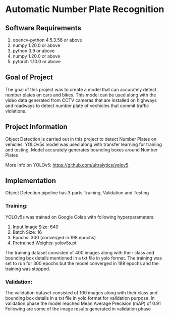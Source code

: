 # Automatic Number Plate Recognition

## Software Requirements
1) opencv-python 4.5.3.56 or above
2) numpy 1.20.0 or above
3) python 3.9 or above
4) numpy 1.20.0 or above
5) pytorch 1.10.0 or above

## **Goal of Project**
The goal of this project was to create a model that can accurately detect number plates on cars and bikes. This model can be used along with the video data generated from CCTV cameras that are installed on highways and roadways to detect number plate of vechicles that commit traffic violations.

## **Project Information**
Object Detection is carried out in this project to detect Number Plates on vehicles. YOLOv5s model was used along with transfer learning for training and testing. Model accurately generates bounding boxes around Number Plates 

More Info on YOLOv5: https://github.com/ultralytics/yolov5

## **Implementation**

Object Detection pipeline has 3 parts Training, Validation and Testing

### Training:

YOLOv5s was trained on Google Colab with following hyperparameters:

1) Input Image Size: 640
2) Batch Size: 16
3) Epochs: 300 (converged in 198 epochs)
4) Pretrained Weights: yolov5s.pt

The training dataset consisted of 400 images along with their class and bounding box details mentioned in a txt file in yolo format. The training was set to run for 300 epochs but the model converged in 198 epochs and the training was stopped.

### Validation:

The validation dataset consisted of 100 images along with their class and bounding box details in a txt file in yolo format for validation purpose. In validation phase the model reached Mean Average Precision (mAP) of 0.91
Following are some of the image results generated in validation phase

